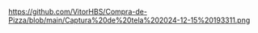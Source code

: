 https://github.com/VitorHBS/Compra-de-Pizza/blob/main/Captura%20de%20tela%202024-12-15%20193311.png
